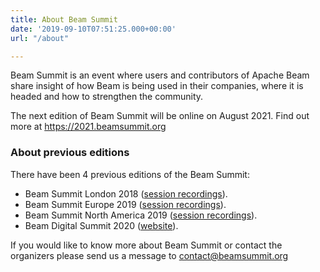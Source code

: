 ```yaml
---
title: About Beam Summit
date: '2019-09-10T07:51:25.000+00:00'
url: "/about"

---
```



Beam Summit is an event where users and contributors of Apache Beam share insight of how Beam is being used in their companies, where it is headed and how to strengthen the community. 

The next edition of Beam Summit will be online on August 2021. Find out more at https://2021.beamsummit.org

### About previous editions
There have been 4 previous editions of the Beam Summit:  
* Beam Summit London 2018 (<a href="https://www.youtube.com/playlist?list=PL4dEBWmGSIU_9JTGnkGVg6-BwaV0FMxyJ" target="_blank">session recordings</a>).
* Beam Summit Europe 2019 (<a href="https://www.youtube.com/playlist?list=PL4dEBWmGSIU_jJ82n0WK46agJy4ThegIQ" target="_blank">session recordings</a>).
* Beam Summit North America 2019 (<a href="https://www.youtube.com/playlist?list=PL4dEBWmGSIU8NQvDv_JlCBcjnoRSMpyYf" target="_blank">session recordings</a>).
* Beam Digital Summit 2020 (<a href="https://2020.beamsummit.org" target="_blank">website</a>).

If you would like to know more about Beam Summit or contact the organizers please send us a message to contact@beamsummit.org